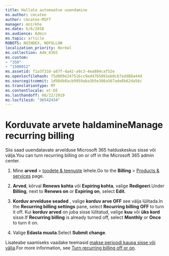 ```yaml
---
title: Hallata automaatne uuendamine
ms.author: cmcatee
author: cmcatee-MSFT
manager: mnirkhe
ms.date: 6/6/2018
ms.audience: Admin
ms.topic: article
ROBOTS: NOINDEX, NOFOLLOW
localization_priority: Normal
ms.collection: Adm_O365
ms.custom:
- "350"
- "1500012"
ms.assetid: f1a3f310-a87f-4a42-a9c3-4ea894caf52e
ms.openlocfilehash: f5d809e247516cc9ed47b5091eb0cb7edd88a44d
ms.sourcegitcommit: 1d98db8acb9959aba3b5e308a567ade6b62da56c
ms.translationtype: MT
ms.contentlocale: et-EE
ms.lasthandoff: 08/22/2019
ms.locfileid: "36542434"
---
```

# <a name="manage-recurring-billing"></a><span data-ttu-id="e9d70-102">Korduvate arvete haldamine</span><span class="sxs-lookup"><span data-stu-id="e9d70-102">Manage recurring billing</span></span>

<span data-ttu-id="e9d70-103">Siis saad uuendatavate arvelduse Microsoft 365 halduskeskus sisse või välja.</span><span class="sxs-lookup"><span data-stu-id="e9d70-103">You can turn recurring billing on or off in the Microsoft 365 admin center.</span></span>
  
1. <span data-ttu-id="e9d70-104">Mine **arved** > [toodete & teenuste](https://go.microsoft.com/fwlink/p/?linkid=842054) lehele.</span><span class="sxs-lookup"><span data-stu-id="e9d70-104">Go to the **Billing** > [Products & services](https://go.microsoft.com/fwlink/p/?linkid=842054) page.</span></span>

2. <span data-ttu-id="e9d70-105">**Arved**, kõrval **Renews kohta** või **Expiring kohta**, valige **Redigeeri**.</span><span class="sxs-lookup"><span data-stu-id="e9d70-105">Under **Billing**, next to **Renews on** or **Expiring on**, select **Edit**.</span></span>

3. <span data-ttu-id="e9d70-106">**Korduv arvelduse seaded** , valige **korduv arve OFF** see välja lülitada.</span><span class="sxs-lookup"><span data-stu-id="e9d70-106">In the **Recurring billing settings** pane, select **Recurring billing OFF** to turn it off.</span></span> <span data-ttu-id="e9d70-107">Kui **korduv arved** on juba sisse lülitatud, valige **kuu** või **üks kord** sisse.</span><span class="sxs-lookup"><span data-stu-id="e9d70-107">If **Recurring billing** is already turned off, select **Monthly** or **Once** to turn it on.</span></span>

4. <span data-ttu-id="e9d70-108">Valige **Edasta muuta**.</span><span class="sxs-lookup"><span data-stu-id="e9d70-108">Select **Submit change**.</span></span>

<span data-ttu-id="e9d70-109">Lisateabe saamiseks vaadake teemasid [makse perioodi kaupa sisse või välja](https://docs.microsoft.com/office365/admin/subscriptions-and-billing/renew-your-subscription?view=o365-worldwide#turn-recurring-billing-off-or-on).</span><span class="sxs-lookup"><span data-stu-id="e9d70-109">For more information, see [Turn recurring billing off or on](https://docs.microsoft.com/office365/admin/subscriptions-and-billing/renew-your-subscription?view=o365-worldwide#turn-recurring-billing-off-or-on).</span></span>